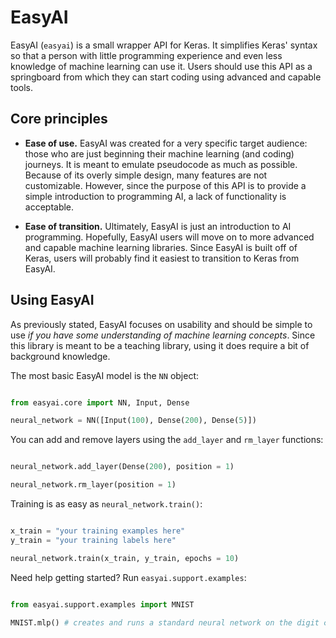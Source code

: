 
# EasyAI

EasyAI (`easyai`) is a small wrapper API for Keras. It simplifies Keras' syntax so that a person with little programming experience and even less knowledge of machine learning can use it. Users should use this API as a springboard from which they can start coding using advanced and capable tools.

## Core principles

* **Ease of use.** EasyAI was created for a very specific target audience: those who are just beginning their 
machine learning (and coding) journeys. It is meant to emulate pseudocode as much as possible. Because of its overly simple design, many features are not customizable. However, since the purpose of this API is to provide a simple introduction to programming AI, a lack of functionality is acceptable.

* **Ease of transition.** Ultimately, EasyAI is just an introduction to AI programming. Hopefully, EasyAI users 
will move on to more advanced and capable machine learning libraries. Since EasyAI is built off of Keras, users will
probably find it easiest to transition to Keras from EasyAI.

## Using EasyAI

As previously stated, EasyAI focuses on usability and should be simple to use _if you have some understanding of machine learning concepts_. Since this library is meant to be a teaching library, using it does require a bit of background knowledge.

The most basic EasyAI model is the `NN` object:

```python

from easyai.core import NN, Input, Dense

neural_network = NN([Input(100), Dense(200), Dense(5)])

```

You can add and remove layers using the `add_layer` and `rm_layer` functions:

```python

neural_network.add_layer(Dense(200), position = 1)

neural_network.rm_layer(position = 1)

```

Training is as easy as `neural_network.train()`:

```python

x_train = "your training examples here"
y_train = "your training labels here"

neural_network.train(x_train, y_train, epochs = 10)

```

Need help getting started? Run `easyai.support.examples`:

```python

from easyai.support.examples import MNIST

MNIST.mlp() # creates and runs a standard neural network on the digit classifying dataset, MNIST

```
